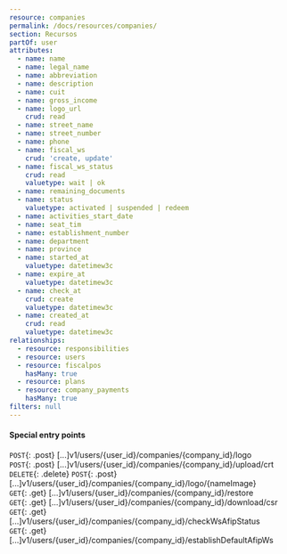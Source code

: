 ```yaml
---
resource: companies
permalink: /docs/resources/companies/
section: Recursos
partOf: user
attributes:
  - name: name
  - name: legal_name
  - name: abbreviation
  - name: description
  - name: cuit
  - name: gross_income
  - name: logo_url
    crud: read
  - name: street_name
  - name: street_number
  - name: phone
  - name: fiscal_ws
    crud: 'create, update'
  - name: fiscal_ws_status
    crud: read
    valuetype: wait | ok
  - name: remaining_documents
  - name: status
    valuetype: activated | suspended | redeem
  - name: activities_start_date
  - name: seat_tim
  - name: establishment_number
  - name: department
  - name: province
  - name: started_at
    valuetype: datetimew3c
  - name: expire_at
    valuetype: datetimew3c
  - name: check_at
    crud: create
    valuetype: datetimew3c
  - name: created_at
    crud: read
    valuetype: datetimew3c
relationships:
  - resource: responsibilities
  - resource: users
  - resource: fiscalpos
    hasMany: true
  - resource: plans
  - resource: company_payments
    hasMany: true
filters: null
---
```


#### Special entry points

`POST`{: .post} [...]v1/users/{user_id}/companies/{company_id}/logo  
`POST`{: .post} [...]v1/users/{user_id}/companies/{company_id}/upload/crt  
`DELETE`{: .delete} `POST`{: .post} [...]v1/users/{user_id}/companies/{company_id}/logo/{nameImage}  
`GET`{: .get} [...]v1/users/{user_id}/companies/{company_id}/restore  
`GET`{: .get} [...]v1/users/{user_id}/companies/{company_id}/download/csr  
`GET`{: .get} [...]v1/users/{user_id}/companies/{company_id}/checkWsAfipStatus  
`GET`{: .get} [...]v1/users/{user_id}/companies/{company_id}/establishDefaultAfipWs  

